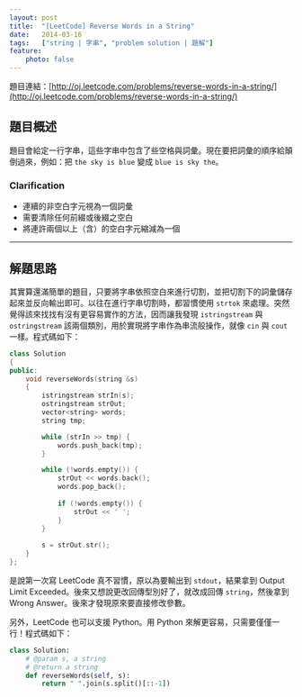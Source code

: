 ```yaml
---
layout: post
title:  "[LeetCode] Reverse Words in a String"
date:   2014-03-16
tags:   ["string | 字串", "problem solution | 題解"]
feature:
    photo: false
---
```


題目連結：[http://oj.leetcode.com/problems/reverse-words-in-a-string/](http://oj.leetcode.com/problems/reverse-words-in-a-string/)

## 題目概述

題目會給定一行字串，這些字串中包含了些空格與詞彙。現在要把詞彙的順序給顛倒過來，例如：把 `the sky is blue` 變成 `blue is sky the`。

### Clarification

- 連續的非空白字元視為一個詞彙
- 需要清除任何前綴或後綴之空白
- 將連許兩個以上（含）的空白字元縮減為一個

---

## 解題思路

其實算還滿簡單的題目，只要將字串依照空白來進行切割，並把切割下的詞彙儲存起來並反向輸出即可。以往在進行字串切割時，都習慣使用 `strtok` 來處理。突然覺得該來找找有沒有更容易實作的方法，因而讓我發現 `istringstream` 與 `ostringstream` 該兩個類別，用於實現將字串作為串流般操作，就像 `cin` 與 `cout` 一樣。程式碼如下：

```c++
class Solution
{
public:
    void reverseWords(string &s)
	{
		istringstream strIn(s);
		ostringstream strOut;
		vector<string> words;
		string tmp;

		while (strIn >> tmp) {
			words.push_back(tmp);
		}

		while (!words.empty()) {
			strOut << words.back();
			words.pop_back();
			
			if (!words.empty()) {
				strOut << ' ';
			}
		}
		
		s = strOut.str();
    }
};
```

是說第一次寫 LeetCode 真不習慣，原以為要輸出到 `stdout`，結果拿到 Output Limit Exceeded。後來又想說更改回傳型別好了，就改成回傳 `string`，然後拿到 Wrong Answer。後來才發現原來要直接修改參數。

另外，LeetCode 也可以支援 Python。用 Python 來解更容易，只需要僅僅一行！程式碼如下：

```python
class Solution:
    # @param s, a string
    # @return a string
    def reverseWords(self, s):
        return " ".join(s.split()[::-1])
```
